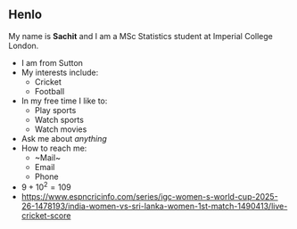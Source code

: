 ## Henlo

My name is **Sachit** and I am a MSc Statistics student at Imperial College London.

- I am from Sutton
- My interests include:
  - Cricket
  - Football
- In my free time I like to:
  - Play sports
  - Watch sports
  - Watch movies
- Ask me about _anything_
- How to reach me:
    - ~Mail~
    - Email
    - Phone
- $9 + 10^2 = 109$
- https://www.espncricinfo.com/series/igc-women-s-world-cup-2025-26-1478193/india-women-vs-sri-lanka-women-1st-match-1490413/live-cricket-score
